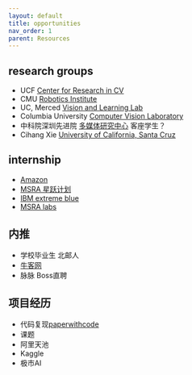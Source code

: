 ```yaml
---
layout: default
title: opportunities
nav_order: 1
parent: Resources
---
```


## research groups
- UCF [Center for Research in CV](https://www.crcv.ucf.edu/) 
- CMU [Robotics Institute](https://www.ri.cmu.edu/research/)
- UC, Merced [Vision and Learning Lab](http://vllab.ucmerced.edu/)
- Columbia University [Computer Vision Laboratory](https://www.cs.columbia.edu/CAVE/)
- 中科院深圳先进院 [多媒体研究中心](http://mmlab.siat.ac.cn/) 客座学生？
- Cihang Xie [University of California, Santa Cruz](https://cihangxie.github.io/)


## internship
- [Amazon](https://www.amazon.jobs/zh/teams/internships-for-students)
- [MSRA 星跃计划](https://www.msra.cn/zh-cn/connections/academic-programs/starleap)
- [IBM extreme blue](https://www.ibm.com/employment/extremeblue/)
- [MSRA labs](https://www.microsoft.com/en-us/research/lab/microsoft-research-asia/)

## 内推
- 学校毕业生 北邮人
- [牛客网](https://www.nowcoder.com/)
- 脉脉 Boss直聘

## 项目经历
- 代码复现[paperwithcode](http://paperwithcode.com/)
- 课题
- 阿里天池
- Kaggle
- 极市AI

